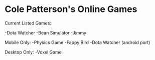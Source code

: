 # Cole Patterson's Online Games

Current Listed Games:

-Dota Watcher
-Bean Simulator
-Jimmy

Mobile Only:
-Physics Game
-Fappy Bird
-Dota Watcher (android port)

Desktop Only:
-Voxel Game
